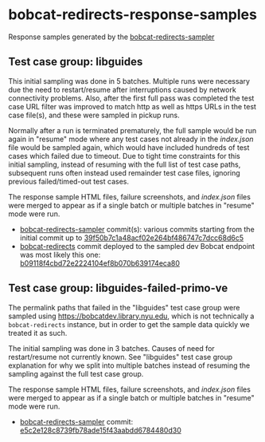 # bobcat-redirects-response-samples

Response samples generated by the [bobcat\-redirects\-sampler](https://github.com/NYULibraries/bobcat-redirects-sampler)

## Test case group: libguides

This initial sampling was done in 5 batches.  Multiple runs were necessary due
the need to restart/resume after interruptions caused by network connectivity
problems.  Also, after the first full pass was completed the test case URL filter
was improved to match http as well as https URLs in the test case file(s), and
these were
sampled in pickup runs.

Normally after a run is terminated prematurely, the full sample would be run again
in "resume" mode where any test cases not already in the _index.json_ file would be
sampled again, which would have included hundreds of test cases which failed due
to timeout.
Due to tight time constraints for this initial sampling, instead of resuming
with the full list of test case paths, subsequent runs often instead used
remainder test case files, ignoring previous failed/timed-out test cases.

The response sample HTML files, failure screenshots, and _index.json_ files
were merged to appear as if a single batch or multiple batches in "resume" mode
were run.

* [bobcat\-redirects\-sampler](https://github.com/NYULibraries/bobcat-redirects-sampler) commit(s): various commits starting from the initial commit up to
[39f50b7c1a48acf02e264bf486747c7dcc68d6c5](https://github.com/NYULibraries/bobcat-redirects-sampler/tree/39f50b7c1a48acf02e264bf486747c7dcc68d6c5)
* [bobcat-redirects](https://github.com/NYULibraries/bobcat-redirects) commit
deployed to the sampled dev Bobcat endpoint was most likely this one:
[b09118f4cbd72e2224104ef8b070b639174eca80](https://github.com/NYULibraries/bobcat-redirects/tree/b09118f4cbd72e2224104ef8b070b639174eca80)

## Test case group: libguides-failed-primo-ve

The permalink paths that failed in the "libguides" test case group were sampled using https://bobcatdev.library.nyu.edu, which is not technically a `bobcat-redirects` instance, but in order to get the sample data quickly we treated it as such.

The initial sampling was done in 3 batches.  Causes of need for restart/resume not currently known.
See "libguides" test case group explanation for why we split into multiple batches instead of resuming the sampling against the full test case group.

The response sample HTML files, failure screenshots, and _index.json_ files
were merged to appear as if a single batch or multiple batches in "resume" mode
were run.

* [bobcat\-redirects\-sampler](https://github.com/NYULibraries/bobcat-redirects-sampler) commit: [e5c2e128c8739fb78ade15f43aabdd6784480d30](https://github.com/NYULibraries/bobcat-redirects-sampler/tree/e5c2e128c8739fb78ade15f43aabdd6784480d30)
